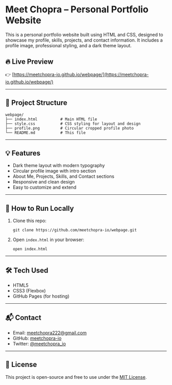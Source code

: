 # Meet Chopra – Personal Portfolio Website

This is a personal portfolio website built using HTML and CSS, designed to showcase my profile, skills, projects, and contact information. It includes a profile image, professional styling, and a dark theme layout.

## 🔥 Live Preview
👉 [https://meetchopra-io.github.io/webpage/](https://meetchopra-io.github.io/webpage/)

---

## 📁 Project Structure

```
webpage/
├── index.html          # Main HTML file
├── style.css           # CSS styling for layout and design
├── profile.png         # Circular cropped profile photo
└── README.md           # This file
```

---

## 💡 Features

- Dark theme layout with modern typography
- Circular profile image with intro section
- About Me, Projects, Skills, and Contact sections
- Responsive and clean design
- Easy to customize and extend

---

## 🚀 How to Run Locally

1. Clone this repo:
   ```
   git clone https://github.com/meetchopra-io/webpage.git
   ```

2. Open `index.html` in your browser:
   ```
   open index.html
   ```

---

## 🛠️ Tech Used

- HTML5
- CSS3 (Flexbox)
- GitHub Pages (for hosting)

---

## 📬 Contact

- Email: [meetchopra222@gmail.com](mailto:meetchopra222@gmail.com)
- GitHub: [meetchopra-io](https://github.com/meetchopra-io)
- Twitter: [@meetchopra_io](https://twitter.com/meetchopra_io)

---

## 📄 License

This project is open-source and free to use under the [MIT License](LICENSE).
